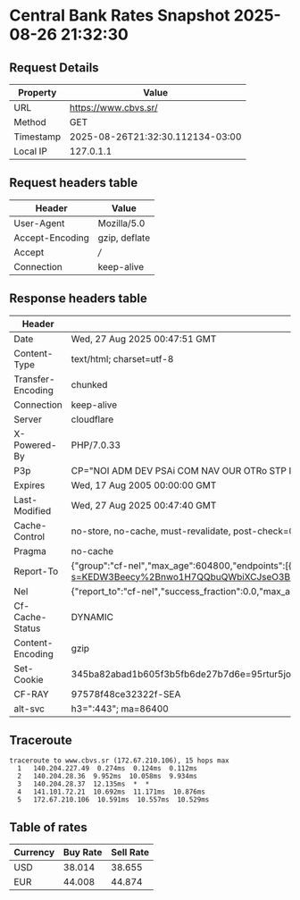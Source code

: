# Central Bank Rates Snapshot 2025-08-26 21:32:30
## Request Details

| Property | Value |
|----------|-------|
| URL | https://www.cbvs.sr/ |
| Method | GET |
| Timestamp | 2025-08-26T21:32:30.112134-03:00 |
| Local IP | 127.0.1.1 |
    
## Request headers table

| Header | Value |
|--------|-------|
| User-Agent | Mozilla/5.0 |
| Accept-Encoding | gzip, deflate |
| Accept | */* |
| Connection | keep-alive |

    
## Response headers table
| Header | Value |
|--------|-------|
| Date | Wed, 27 Aug 2025 00:47:51 GMT |
| Content-Type | text/html; charset=utf-8 |
| Transfer-Encoding | chunked |
| Connection | keep-alive |
| Server | cloudflare |
| X-Powered-By | PHP/7.0.33 |
| P3p | CP="NOI ADM DEV PSAi COM NAV OUR OTRo STP IND DEM" |
| Expires | Wed, 17 Aug 2005 00:00:00 GMT |
| Last-Modified | Wed, 27 Aug 2025 00:47:40 GMT |
| Cache-Control | no-store, no-cache, must-revalidate, post-check=0, pre-check=0 |
| Pragma | no-cache |
| Report-To | {"group":"cf-nel","max_age":604800,"endpoints":[{"url":"https://a.nel.cloudflare.com/report/v4?s=KEDW3Beecy%2Bnwo1H7QQbuQWbiXCJseO3Bb1SY%2BXUCuXVNVxG2tdLvLd7iCNiGgu%2BdZReyBEfOdmD7Wc3P044xo3Jt69DkTZvc8pS"}]} |
| Nel | {"report_to":"cf-nel","success_fraction":0.0,"max_age":604800} |
| Cf-Cache-Status | DYNAMIC |
| Content-Encoding | gzip |
| Set-Cookie | 345ba82abad1b605f3b5fb6de27b7d6e=95rtur5jo81se91lqk06f45up1; HttpOnly; Path=/ |
| CF-RAY | 97578f48ce32322f-SEA |
| alt-svc | h3=":443"; ma=86400 |

## Traceroute 

```
traceroute to www.cbvs.sr (172.67.210.106), 15 hops max
  1   140.204.227.49  0.274ms  0.124ms  0.112ms 
  2   140.204.28.36  9.952ms  10.058ms  9.934ms 
  3   140.204.28.37  12.135ms  *  * 
  4   141.101.72.21  10.692ms  11.171ms  10.876ms 
  5   172.67.210.106  10.591ms  10.557ms  10.529ms 

```


## Table of rates

| Currency | Buy Rate | Sell Rate |
|----------|----------|-----------|
| USD | 38.014 | 38.655 |
| EUR | 44.008 | 44.874 |
